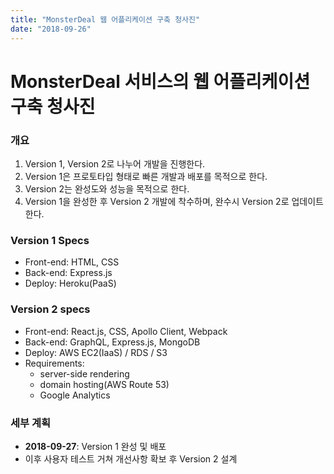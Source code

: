 ```yaml
---
title: "MonsterDeal 웹 어플리케이션 구축 청사진"
date: "2018-09-26"
---
```


# MonsterDeal 서비스의 웹 어플리케이션 구축 청사진

### 개요
1. Version 1, Version 2로 나누어 개발을 진행한다.
2. Version 1은 프로토타입 형태로 빠른 개발과 배포를 목적으로 한다.
3. Version 2는 완성도와 성능을 목적으로 한다.
4. Version 1을 완성한 후 Version 2 개발에 착수하며, 완수시 Version 2로 업데이트 한다.

### Version 1 Specs
 - Front-end: HTML, CSS
 - Back-end: Express.js
 - Deploy: Heroku(PaaS)

### Version 2 specs
- Front-end: React.js, CSS, Apollo Client, Webpack
- Back-end: GraphQL, Express.js, MongoDB
- Deploy: AWS EC2(IaaS) / RDS / S3
- Requirements: 
    - server-side rendering
    - domain hosting(AWS Route 53)
    - Google Analytics
  
### 세부 계획
- __2018-09-27__: Version 1 완성 및 배포
- 이후 사용자 테스트 거쳐 개선사항 확보 후 Version 2 설계
